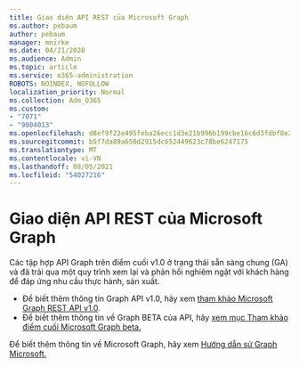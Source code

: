 ```yaml
---
title: Giao diện API REST của Microsoft Graph
ms.author: pebaum
author: pebaum
manager: mnirke
ms.date: 04/21/2020
ms.audience: Admin
ms.topic: article
ms.service: o365-administration
ROBOTS: NOINDEX, NOFOLLOW
localization_priority: Normal
ms.collection: Adm_O365
ms.custom:
- "7071"
- "9004013"
ms.openlocfilehash: d8ef9f22e495feba26ecc1d3e21b996b199cbe16c6d3fdbf8e2e50893fe15942
ms.sourcegitcommit: b5f7da89a650d2915dc652449623c78be6247175
ms.translationtype: MT
ms.contentlocale: vi-VN
ms.lasthandoff: 08/05/2021
ms.locfileid: "54027216"
---
```

# <a name="microsoft-graph-rest-api-interface"></a>Giao diện API REST của Microsoft Graph

Các tập hợp API Graph trên điểm cuối v1.0 ở trạng thái sẵn sàng chung (GA) và đã trải qua một quy trình xem lại và phản hồi nghiêm ngặt với khách hàng để đáp ứng nhu cầu thực hành, sản xuất.

- Để biết thêm thông tin Graph API v1.0, hãy xem [tham khảo Microsoft Graph REST API v1.0](https://docs.microsoft.com/graph/api/overview?toc=.%2Fref%2Ftoc.json&view=graph-rest-1.0). 
- Để biết thêm thông tin về Graph BETA của API, hãy [xem mục Tham khảo điểm cuối Microsoft Graph beta.](https://docs.microsoft.com/graph/api/overview?toc=.%2Fref%2Ftoc.json&view=graph-rest-beta)

Để biết thêm thông tin về Microsoft Graph, hãy xem [Hướng dẫn sử Graph Microsoft.](https://docs.microsoft.com/graph/)


